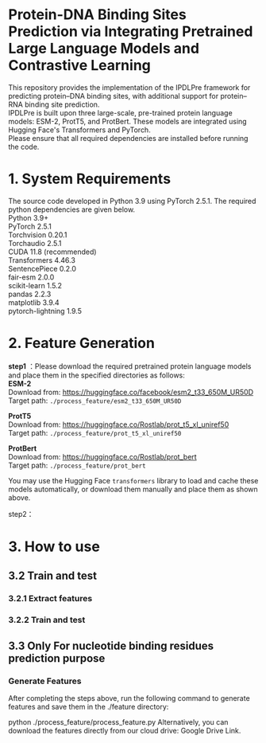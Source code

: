 # Protein-DNA Binding Sites Prediction via Integrating Pretrained Large Language Models and Contrastive Learning
This repository provides the implementation of the IPDLPre framework for predicting protein–DNA binding sites, with additional support for protein–RNA binding site prediction.  
IPDLPre is built upon three large-scale, pre-trained protein language models: ESM-2, ProtT5, and ProtBert. These models are integrated using Hugging Face's Transformers and PyTorch.  
Please ensure that all required dependencies are installed before running the code.   

# 1. System Requirements  
The source code developed in Python 3.9 using PyTorch 2.5.1. The required python dependencies are given below.  
Python 3.9+  
PyTorch 2.5.1  
Torchvision 0.20.1  
Torchaudio 2.5.1  
CUDA 11.8 (recommended)  
Transformers 4.46.3  
SentencePiece 0.2.0  
fair-esm 2.0.0  
scikit-learn 1.5.2  
pandas 2.2.3  
matplotlib 3.9.4  
pytorch-lightning 1.9.5  

# 2. Feature Generation  
**step1** ：Please download the required pretrained protein language models and place them in the specified directories as follows:  
**ESM-2**  
Download from: https://huggingface.co/facebook/esm2_t33_650M_UR50D  
Target path: `./process_feature/esm2_t33_650M_UR50D`

**ProtT5**  
Download from: https://huggingface.co/Rostlab/prot_t5_xl_uniref50    
Target path: `./process_feature/prot_t5_xl_uniref50`

**ProtBert**  
Download from: https://huggingface.co/Rostlab/prot_bert    
Target path: `./process_feature/prot_bert`

You may use the Hugging Face `transformers` library to load and cache these models automatically, or download them manually and place them as shown above.


step2：  

# 3. How to use

## 3.2 Train and test

### 3.2.1 Extract features

### 3.2.2 Train and test

## 3.3 Only For nucleotide binding residues prediction purpose

### Generate Features

After completing the steps above, run the following command to generate features and save them in the ./feature directory:

python ./process_feature/process_feature.py
Alternatively, you can download the features directly from our cloud drive: Google Drive Link.
